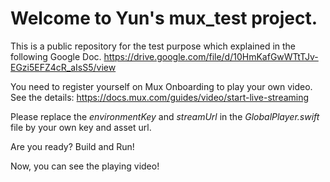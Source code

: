 # Welcome to Yun's mux_test project.

This is a public repository for the test purpose which explained in the following Google Doc.
https://drive.google.com/file/d/10HmKafGwWTtTJv-EGzi5EFZ4cR_aIsS5/view

You need to register yourself on Mux Onboarding to play your own video.
See the details: https://docs.mux.com/guides/video/start-live-streaming

Please replace the *environmentKey* and *streamUrl* in the *GlobalPlayer.swift* file by your own key and asset url.

Are you ready? Build and Run!

Now, you can see the playing video!
